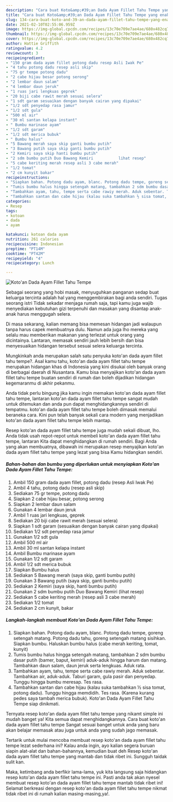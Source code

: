 ```yaml
---
description: "Cara buat Koto&amp;#39;an Dada Ayam Fillet Tahu Tempe yang enak Untuk Jualan"
title: "Cara buat Koto&amp;#39;an Dada Ayam Fillet Tahu Tempe yang enak Untuk Jualan"
slug: 134-cara-buat-koto-and-39-an-dada-ayam-fillet-tahu-tempe-yang-enak-untuk-jualan
date: 2021-02-10T02:55:06.959Z
image: https://img-global.cpcdn.com/recipes/13c70e709e7ae4ae/680x482cq70/kotoan-dada-ayam-fillet-tahu-tempe-foto-resep-utama.jpg
thumbnail: https://img-global.cpcdn.com/recipes/13c70e709e7ae4ae/680x482cq70/kotoan-dada-ayam-fillet-tahu-tempe-foto-resep-utama.jpg
cover: https://img-global.cpcdn.com/recipes/13c70e709e7ae4ae/680x482cq70/kotoan-dada-ayam-fillet-tahu-tempe-foto-resep-utama.jpg
author: Hattie Griffith
ratingvalue: 4.2
reviewcount: 3
recipeingredient:
- "150 gram dada ayam fillet potong dadu resep Asli Iwak Pe"
- "4 tahu potong dadu resep asli skip"
- "75 gr tempe potong dadu"
- "2 cabe hijau besar potong serong"
- "2 lembar daun salam"
- "4 lembar daun jeruk"
- "1 ruas jari lengkuas geprek"
- "20 biji cabe rawit merah sesuai selera"
- "1 sdt garam sesuaikan dengan banyak cairan yang dipakai"
- "1/2 sdt penyedap rasa jamur"
- "1/2 sdt gula"
- "500 ml air"
- "30 ml santan kelapa instant"
- " Bumbu marinase ayam"
- "1/2 sdt garam"
- "1/2 sdt merica bubuk"
- " Bumbu halus"
- "5 Bawang merah saya skip ganti bumbu putih"
- "3 Bawang putih saya skip ganti bumbu putih"
- "2 Kemiri saya skip hanti bumbu putih"
- "2 sdm bumbu putih Duo Bawang Kemiri           lihat resep"
- "5 cabe keriting merah resep asli 3 cabe merah"
- "1/2 tomat"
- "2 cm kunyit bakar"
recipeinstructions:
- "Siapkan bahan. Potong dadu ayam, blanc. Potong dadu tempe, goreng setengah matang. Potong dadu tahu, goreng setengah matang sisihkan. Siapkan bumbu. Haluskan bumbu halus (cabe merah keriting, tomat, kunyit)"
- "Tumis bumbu halus hingga setengah matang, tambahkan 2 sdm bumbu dasar putih (bamer, baput, kemiri) aduk-aduk hingga harum dan matang. Tambahkan daun salam, daun jeruk serta lengkuas. Aduk rata."
- "Tambahkan ayam, tahu, tempe serta cabe rawiy merah. Aduk sebentar. Tambahkan air, aduk-aduk. Taburi garam, gula pasir dan penyedap. Tunggu hingga bumbu meresap. Tes rasa."
- "Tambahkan santan dan cabe hijau (kalau suka tambahkan ½ sisa tomat, potong dadu). Tunggu hingga memdidih. Tes rasa. (Karena kurang pedes saya tambah merica bubuk). Koto&#39;an Dada Ayam Fillet Tahu Tempe siap dinikmati."
categories:
- Resep
tags:
- kotoan
- dada
- ayam

katakunci: kotoan dada ayam 
nutrition: 261 calories
recipecuisine: Indonesian
preptime: "PT14M"
cooktime: "PT42M"
recipeyield: "4"
recipecategory: Lunch

---
```



![Koto&#39;an Dada Ayam Fillet Tahu Tempe](https://img-global.cpcdn.com/recipes/13c70e709e7ae4ae/680x482cq70/kotoan-dada-ayam-fillet-tahu-tempe-foto-resep-utama.jpg)

Sebagai seorang yang hobi masak, menyuguhkan panganan sedap buat keluarga tercinta adalah hal yang menggembirakan bagi anda sendiri. Tugas seorang istri Tidak sekadar menjaga rumah saja, tapi kamu juga wajib menyediakan kebutuhan gizi terpenuhi dan masakan yang disantap anak-anak harus menggugah selera.

Di masa  sekarang, kalian memang bisa memesan hidangan jadi walaupun tanpa harus capek membuatnya dulu. Namun ada juga lho mereka yang selalu mau memberikan makanan yang terlezat untuk orang yang dicintainya. Lantaran, memasak sendiri jauh lebih bersih dan bisa menyesuaikan hidangan tersebut sesuai selera keluarga tercinta. 



Mungkinkah anda merupakan salah satu penyuka koto&#39;an dada ayam fillet tahu tempe?. Asal kamu tahu, koto&#39;an dada ayam fillet tahu tempe merupakan hidangan khas di Indonesia yang kini disukai oleh banyak orang di berbagai daerah di Nusantara. Kamu bisa menyajikan koto&#39;an dada ayam fillet tahu tempe buatan sendiri di rumah dan boleh dijadikan hidangan kegemaranmu di akhir pekanmu.

Anda tidak perlu bingung jika kamu ingin memakan koto&#39;an dada ayam fillet tahu tempe, lantaran koto&#39;an dada ayam fillet tahu tempe sangat mudah untuk ditemukan dan anda pun dapat menghidangkannya sendiri di tempatmu. koto&#39;an dada ayam fillet tahu tempe boleh dimasak memalui beraneka cara. Kini pun telah banyak sekali cara modern yang menjadikan koto&#39;an dada ayam fillet tahu tempe lebih mantap.

Resep koto&#39;an dada ayam fillet tahu tempe juga mudah sekali dibuat, lho. Anda tidak usah repot-repot untuk membeli koto&#39;an dada ayam fillet tahu tempe, lantaran Kita dapat menghidangkan di rumah sendiri. Bagi Anda yang akan membuatnya, dibawah ini merupakan resep menyajikan koto&#39;an dada ayam fillet tahu tempe yang lezat yang bisa Kamu hidangkan sendiri.

<!--inarticleads1-->

##### Bahan-bahan dan bumbu yang diperlukan untuk menyiapkan Koto&#39;an Dada Ayam Fillet Tahu Tempe:

1. Ambil 150 gram dada ayam fillet, potong dadu (resep Asli Iwak Pe)
1. Ambil 4 tahu, potong dadu (resep asli skip)
1. Sediakan 75 gr tempe, potong dadu
1. Siapkan 2 cabe hijau besar, potong serong
1. Siapkan 2 lembar daun salam
1. Gunakan 4 lembar daun jeruk
1. Ambil 1 ruas jari lengkuas, geprek
1. Sediakan 20 biji cabe rawit merah (sesuai selera)
1. Siapkan 1 sdt garam (sesuaikan dengan banyak cairan yang dipakai)
1. Sediakan 1/2 sdt penyedap rasa jamur
1. Gunakan 1/2 sdt gula
1. Ambil 500 ml air
1. Ambil 30 ml santan kelapa instant
1. Ambil  Bumbu marinase ayam
1. Gunakan 1/2 sdt garam
1. Ambil 1/2 sdt merica bubuk
1. Siapkan  Bumbu halus
1. Sediakan 5 Bawang merah (saya skip, ganti bumbu putih)
1. Gunakan 3 Bawang putih (saya skip, ganti bumbu putih)
1. Sediakan 2 Kemiri (saya skip, hanti bumbu putih)
1. Gunakan 2 sdm bumbu putih Duo Bawang Kemiri           (lihat resep)
1. Sediakan 5 cabe keriting merah (resep asli 3 cabe merah)
1. Sediakan 1/2 tomat
1. Sediakan 2 cm kunyit, bakar




<!--inarticleads2-->

##### Langkah-langkah membuat Koto&#39;an Dada Ayam Fillet Tahu Tempe:

1. Siapkan bahan. Potong dadu ayam, blanc. Potong dadu tempe, goreng setengah matang. Potong dadu tahu, goreng setengah matang sisihkan. Siapkan bumbu. Haluskan bumbu halus (cabe merah keriting, tomat, kunyit)
1. Tumis bumbu halus hingga setengah matang, tambahkan 2 sdm bumbu dasar putih (bamer, baput, kemiri) aduk-aduk hingga harum dan matang. Tambahkan daun salam, daun jeruk serta lengkuas. Aduk rata.
1. Tambahkan ayam, tahu, tempe serta cabe rawiy merah. Aduk sebentar. Tambahkan air, aduk-aduk. Taburi garam, gula pasir dan penyedap. Tunggu hingga bumbu meresap. Tes rasa.
1. Tambahkan santan dan cabe hijau (kalau suka tambahkan ½ sisa tomat, potong dadu). Tunggu hingga memdidih. Tes rasa. (Karena kurang pedes saya tambah merica bubuk). Koto&#39;an Dada Ayam Fillet Tahu Tempe siap dinikmati.




Ternyata resep koto&#39;an dada ayam fillet tahu tempe yang nikamt simple ini mudah banget ya! Kita semua dapat menghidangkannya. Cara buat koto&#39;an dada ayam fillet tahu tempe Sangat sesuai banget untuk anda yang baru akan belajar memasak atau juga untuk anda yang sudah jago memasak.

Tertarik untuk mulai mencoba membuat resep koto&#39;an dada ayam fillet tahu tempe lezat sederhana ini? Kalau anda ingin, ayo kalian segera buruan siapin alat-alat dan bahan-bahannya, kemudian buat deh Resep koto&#39;an dada ayam fillet tahu tempe yang mantab dan tidak ribet ini. Sungguh taidak sulit kan. 

Maka, ketimbang anda berfikir lama-lama, yuk kita langsung saja hidangkan resep koto&#39;an dada ayam fillet tahu tempe ini. Pasti anda tak akan nyesel membuat resep koto&#39;an dada ayam fillet tahu tempe mantab tidak ribet ini! Selamat berkreasi dengan resep koto&#39;an dada ayam fillet tahu tempe nikmat tidak ribet ini di rumah kalian masing-masing,ya!.

